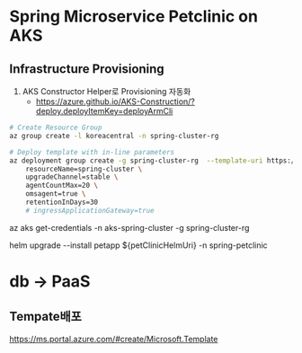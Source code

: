 # Spring Microservice Petclinic on AKS

## Infrastructure Provisioning

1. AKS Constructor Helper로 Provisioning 자동화
    * https://azure.github.io/AKS-Construction/?deploy.deployItemKey=deployArmCli

```bash
# Create Resource Group
az group create -l koreacentral -n spring-cluster-rg

# Deploy template with in-line parameters
az deployment group create -g spring-cluster-rg  --template-uri https://github.com/Azure/AKS-Construction/releases/download/0.9.0/main.json --parameters \
	resourceName=spring-cluster \
	upgradeChannel=stable \
	agentCountMax=20 \
	omsagent=true \
	retentionInDays=30 
	# ingressApplicationGateway=true

```

az aks get-credentials -n aks-spring-cluster -g spring-cluster-rg


helm upgrade --install petapp ${petClinicHelmUri} -n spring-petclinic 

# db -> PaaS
<!-- 
helm repo add bitnami https://charts.bitnami.com/bitnami
helm repo update
helm install vets-db-mysql bitnami/mysql --namespace spring-petclinic --version 8 --set auth.database=service_instance_db
helm install visits-db-mysql bitnami/mysql --namespace spring-petclinic  --version 8 --set auth.database=service_instance_db
helm install customers-db-mysql bitnami/mysql --namespace spring-petclinic  --version 8 --set auth.database=service_instance_db -->

## Tempate배포
https://ms.portal.azure.com/#create/Microsoft.Template
